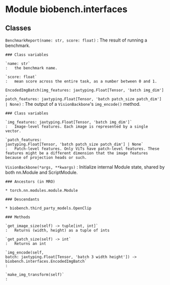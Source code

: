 Module biobench.interfaces
==========================

Classes
-------

`BenchmarkReport(name: str, score: float)`
:   The result of running a benchmark.

    ### Class variables

    `name: str`
    :   the benchmark name.

    `score: float`
    :   mean score across the entire task, as a number between 0 and 1.

`EncodedImgBatch(img_features: jaxtyping.Float[Tensor, 'batch img_dim'], patch_features: jaxtyping.Float[Tensor, 'batch patch_size patch_dim'] | None)`
:   The output of a `VisionBackbone`'s `img_encode()` method.

    ### Class variables

    `img_features: jaxtyping.Float[Tensor, 'batch img_dim']`
    :   Image-level features. Each image is represented by a single vector.

    `patch_features: jaxtyping.Float[Tensor, 'batch patch_size patch_dim'] | None`
    :   Patch-level features. Only ViTs have patch-level features. These features might be a different dimension that the image features because of projection heads or such.

`VisionBackbone(*args, **kwargs)`
:   Initialize internal Module state, shared by both nn.Module and ScriptModule.

    ### Ancestors (in MRO)

    * torch.nn.modules.module.Module

    ### Descendants

    * biobench.third_party_models.OpenClip

    ### Methods

    `get_image_size(self) ‑> tuple[int, int]`
    :   Returns (width, height) as a tuple of ints

    `get_patch_size(self) ‑> int`
    :   Returns an int

    `img_encode(self, batch: jaxtyping.Float[Tensor, 'batch 3 width height']) ‑> biobench.interfaces.EncodedImgBatch`
    :

    `make_img_transform(self)`
    :